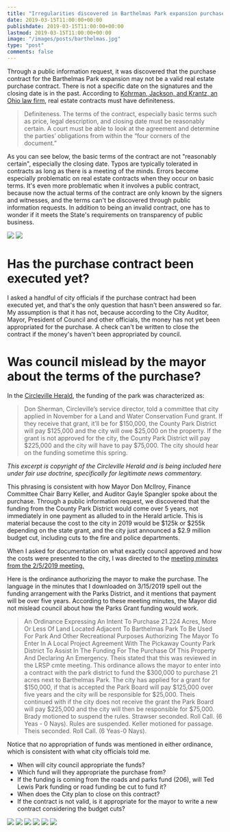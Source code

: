 ```yaml
---
title: "Irregularities discovered in Barthelmas Park expansion purchase"
date: 2019-03-15T11:00:00+00:00
publishdate: 2019-03-15T11:00:00+00:00
lastmod: 2019-03-15T11:00:00+00:00
image: "/images/posts/barthelmas.jpg"
type: "post"
comments: false
---
```

Through a public information request, it was discovered that the purchase contract for the Barthelmas Park expansion may not be a valid real estate purchase contract. There is not a specific date on the signatures and the closing date is in the past. According to [Kohrman, Jackson, and Krantz, an Ohio law firm](https://www.kjk.com/2017/12/11/enforceable-real-estate-agreement/), real estate contracts must have definiteness.

> Definiteness. The terms of the contract, especially basic terms such as price, legal description, and closing date must be reasonably certain. A court must be able to look at the agreement and determine the parties’ obligations from within the “four corners of the document.”

As you can see below, the basic terms of the contract are not "reasonably certain", especially the closing date. Typos are typically tolerated in contracts as long as there is a meeting of the minds. Errors become especially problematic on real estate contracts when they occur on basic terms. It's even more problematic when it involves a public contract, because now the actual terms of the contract are only known by the signers and witnesses, and the terms can't be discovered through public information requests. In addition to being an invalid contract, one has to wonder if it meets the State's requirements on transparency of public business.

![](/images/posts/barthelmas-highlight1.png)
![](/images/posts/barthelmas-highlight2.png)

# Has the purchase contract been executed yet?

I asked a handful of city officials if the purchase contract had been executed yet, and that's the only question that hasn't been answered so far. My assumption is that it has not, because according to the City Auditor, Mayor, President of Council and other officials, the money has not yet been appropriated for the purchase. A check can't be written to close the contract if the money's haven't been appropriated by council.

# Was council mislead by the mayor about the terms of the purchase?
In the [Circleville Herald](https://www.circlevilleherald.com/news/enhancing-barthelmas-park/article_c2c0d260-c326-5912-80e8-f6eb07c85bca.html), the funding of the park was characterized as:

> Don Sherman, Circleville’s service director, told a committee that city applied in November for a Land and Water Conservation Fund grant. If they receive that grant, it’ll be for $150,000, the County Park District will pay $125,000 and the city will owe $25,000 on the property. If the grant is not approved for the city, the County Park District will pay $225,000 and the city will have to pay $75,000. The city should hear on the funding sometime this spring.

*This excerpt is copyright of the Circleville Herald and is being included here under fair use doctrine, specifically for legitimate news commentary.*

This phrasing is consistent with how Mayor Don McIlroy, Finance Committee Chair Barry Keller, and Auditor Gayle Spangler spoke about the purchase. Through a public information request, we discovered that the funding from the County Park District would come over 5 years, not immediately in one payment as alluded to in the Herald article. This is material because the cost to the city in 2019 would be $125k or $255k depending on the state grant, and the city just announced a $2.9 million budget cut, including cuts to the fire and police departments.

When I asked for documentation on what exactly council approved and how the costs were presented to the city, I was directed to the [meeting minutes from the 2/5/2019 meeting.](https://www.ci.circleville.oh.us/AgendaCenter/ViewFile/Minutes/_02192019-538)

Here is the ordinance authorizing the mayor to make the purchase. The language in the minutes that I downloaded on 3/15/2019 spell out the funding arrangement with the Parks District, and it mentions that payment will be over five years. According to these meeting minutes, the Mayor did not mislead council about how the Parks Grant funding would work.

> An Ordinance Expressing An Intent To Purchase 21.224 Acres, More Or Less Of Land Located Adjacent To Barthelmas Park To Be Used For Park And Other Recreational Purposes Authorizing The Mayor To Enter In A Local Project Agreement With The Pickaway County Park District To Assist In The Funding For The Purchase Of This Property And Declaring An Emergency. Theis stated that this was reviewed in the LRSP cmte meeting. This ordinance allows the mayor to enter into a contract with the park district to fund the $300,000 to purchase 21 acres next to Barthelmas Park. The city has applied for a grant for $150,000, if that is accepted the Park Board will pay $125,000 over five years and the city will be responsible for $25,000. Theis continued with if the city does not receive the grant the Park Board will pay $225,000 and the city will then be responsible for $75,000. Brady motioned to suspend the rules. Strawser seconded. Roll Call. (6 Yeas - 0 Nays). Rules are suspended. Keller motioned for passage. Theis seconded. Roll Call. (6 Yeas-0 Nays).

Notice that no appropriation of funds was mentioned in either ordinance, which is consistent with what city officials told me.

* When will city council appropriate the funds?
* Which fund will they appropriate the purchase from?
* If the funding is coming from the roads and parks fund (206), will Ted Lewis Park funding or road funding be cut to fund it?
* When does the City plan to close on this contract?
* If the contract is not valid, is it appropriate for the mayor to write a new contract considering the budget cuts?

![](/images/posts/barthelmas-purchase1.jpg)
![](/images/posts/barthelmas-purchase2.jpg)
![](/images/posts/barthelmas-purchase3.jpg)
![](/images/posts/barthelmas-purchase4.jpg)
![](/images/posts/barthelmas-purchase5.jpg)
![](/images/posts/barthelmas-purchase6.jpg)
